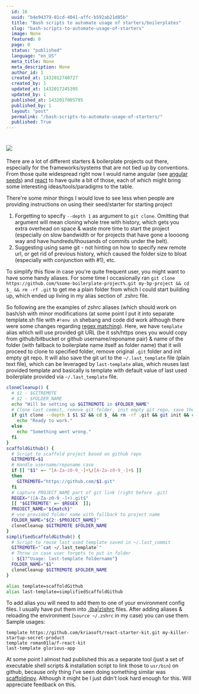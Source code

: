 ```yaml
---
  id: 16
  uuid: "b4e94379-01cd-4041-affc-b592ab21d85b"
  title: "Bash scripts to automate usage of starters/boilerplates"
  slug: "bash-scripts-to-automate-usage-of-starters"
  image: None
  featured: 0
  page: 0
  status: "published"
  language: "en_US"
  meta_title: None
  meta_description: None
  author_id: 1
  created_at: 1432012740727
  created_by: 1
  updated_at: 1432017245395
  updated_by: 1
  published_at: 1432017005795
  published_by: 1
  layout: "post"
  permalink: "/bash-scripts-to-automate-usage-of-starters/"
  published: True
---
```

# ![](/content/images/2015/05/scaffolding.jpg) 

There are a lot of different starters & boilerplate projects out there, especially for the frameworks/systems that are not tied up by conventions. From those quite widespread right now I would name angular (see [angular seeds](https://docs.google.com/spreadsheets/d/1r8rJy2Q5p5QORYKcye93UECwOlSgFL24c5fyF7dqhaM/pubhtml#)) and [react](https://github.com/enaqx/awesome-react#boilerplates) to have quite a bit of those, each of which might bring some interesting ideas/tools/paradigms to the table.

There're some minor things I would love to see less when people are providing instructions on using their seed/starter for starting project
1) Forgetting to specify `--depth 1` as argument to `git clone`. Omitting that argument will mean cloning whole tree with history, which gets you extra overhead on space & waste more time to start the project (especially on slow bandwidth or for projects that have gone a loooong way and have hundreds/thousands of commits under the belt).
2) Suggesting using same git - not hinting on how to specify new remote url, or get rid of previous history, which caused the folder size to bloat (especially with conjunction with #1), etc.

To simplify this flow in case you're quite frequent user, you might want to have some handy aliases. For some time I occasionally ran
`git clone https://github.com/%some-boilerplate-project%.git my-bp-project && cd $_ && rm -rf .git` to get me a plain folder from which I could start building up, which ended up living in my alias section of .zshrc file.

So following are the examples of zshrc aliases (which should work on bash/sh with minor modifications (at some point I put it into separate template.sh file with `#!env sh` shebang and code did work although there were some changes regarding [regex matching](http://stackoverflow.com/a/22539067/1976857)). Here, we have `template` alias which will use provided git URL (be it ssh/https ones you would copy from github/bitbucket or github username/reponame pair) & name of the folder (with fallback to boilerplate name itself as folder name) that it will proceed to clone to specified folder, remove original `.git` folder and init empty git repo. It will also save the git url to the `~/.last_template` file (plain text file), which can be leveraged by `last-template` alias, which reuses last provided template and basically is template with default value of last used boilerplate provided via `~/.last_template` file.
```bash
cloneCleanup() {
  # $1 - $GITREMOTE
  # $2 - $FOLDER_NAME
  echo "Will be setting up $GITREMOTE in $FOLDER_NAME"
  # Clone last commit, remove git folder, init empty git repo, save the last used template
  if git clone --depth 1 $1 $2 && cd $_ && rm -rf .git && git init && echo $1 > ~/.last_template ; then
    echo "Ready to work."
  else
    echo "Something went wrong."
  fi
}
scaffoldGithub() {
  # Script to scaffold project based on github repo
  GITREMOTE=$1
  # Handle username/reponame case
  if [[ "$1" =~ ^[A-Za-z0-9_-]+\/[A-Za-z0-9_-]+$ ]]
  then
    GITREMOTE="https://github.com/$1.git"
  fi
  # capture PROJECT_NAME part of git link (right before .git)
  REGEX="([A-Za-z0-9_-]+).git$"
  [[ "$GITREMOTE" =~ $REGEX  ]];
  PROJECT_NAME="${match}"
  # use provided folder name with fallback to project name
  FOLDER_NAME="${2:-$PROJECT_NAME}"
  cloneCleanup $GITREMOTE $FOLDER_NAME
}
simplifiedScaffoldGithub() {
  # Script to reuse last used template saved in ~/.last_commit
  GITREMOTE="`cat ~/.last_template`"
  # Throw in case user forgets to put in folder
  : ${1?"Usage: last-template foldername"}
  FOLDER_NAME="$1"
  cloneCleanup $GITREMOTE $FOLDER_NAME
}

alias template=scaffoldGithub
alias last-template=simplifiedScaffoldGithub
``` 

To add alias you will need to add them to one of your environment config files. I usually have put them into [.(ba|z)shrc](https://gist.github.com/sudodoki/b0d9e9320969aad65011) files.
After adding aliases & reloading the environment (`source ~/.zshrc` in my case) you can use them.
Sample usages:
```
template https://github.com/kriasoft/react-starter-kit.git my-killer-startup-secret-product
template roman01la/f-react-kit
last-template glorious-app
```


At some point I almost had published this as a separate tool (just a set of executable shell scripts & installation script to link those to `usr/bin`) on github, because only thing I've seen doing something similar was [scaffoldinpy](https://github.com/hex7c0/scaffoldinpy). Although it might be I just didn't look hard enough for this.
Will appreciate feedback on this.